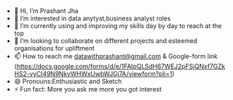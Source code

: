 - 👋 Hi, I’m Prashant Jha
- 👀 I’m interested in data anytyst,business analyst roles
- 🌱 I’m currently using and improving my skills day by day to reach at the top
- 💞️ I’m looking to collaborate on different projects and esteemed organisations for upliftment
- 📫 How to reach me datawithprashant@gmail.com & Google-form link (https://docs.google.com/forms/d/e/1FAIpQLSdH67WEJ2pFSjQNxf7GZkHS2-vyCI49N9NkvWHWxUwbWJGj7A/viewform?pli=1)
- 😄 Pronouns:Enthusiastic and Sketch
- ⚡ Fun fact: More you ask me more you got interest

<!---
Sketch-DS/Prashant Jha is a ✨ special ✨ repository because its `README.md` (this file) appears on your GitHub profile.
You can click the Preview link to take a look at your changes.
--->
